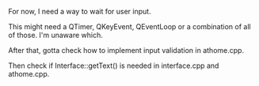 For now, I need a way to wait for user input.

This might need a QTimer, QKeyEvent, QEventLoop or a combination of all of those. I'm unaware which.

After that, gotta check how to implement input validation in athome.cpp.

Then check if Interface::getText() is needed in interface.cpp and athome.cpp.
